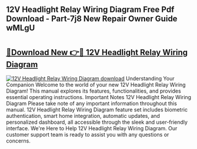 ## 12V Headlight Relay Wiring Diagram Free Pdf Download - Part-7j8 New Repair Owner Guide wMLgU

# <h2><a href="http://dfsby49.blite.top/?on=12V+Headlight+Relay+Wiring+Diagram">🔗Download New 👉🔴 12V Headlight Relay Wiring Diagram</a></h2>

[![12V Headlight Relay Wiring Diagram download](https://i.imgur.com/lujVjoI.png)](http://dfsby49.blite.top/?on=12V+Headlight+Relay+Wiring+Diagram)
Understanding Your Companion Welcome to the world of your new 12V Headlight Relay Wiring Diagram! This manual explores its features, functionalities, and provides essential operating instructions. Important Notes 12V Headlight Relay Wiring Diagram Please take note of any important information throughout this manual. 12V Headlight Relay Wiring Diagram feature set includes biometric authentication, smart home integration, automatic updates, and personalized dashboard, all accessible through the sleek and user-friendly interface. We're Here to Help 12V Headlight Relay Wiring Diagram. Our customer support team is ready to assist you with any questions or concerns.
